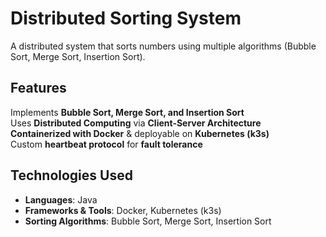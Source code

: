 # Distributed Sorting System
A distributed system that sorts numbers using multiple algorithms (Bubble Sort, Merge Sort, Insertion Sort).  

## Features  
Implements **Bubble Sort, Merge Sort, and Insertion Sort**  
Uses **Distributed Computing** via **Client-Server Architecture**  
**Containerized with Docker** & deployable on **Kubernetes (k3s)**  
Custom **heartbeat protocol** for **fault tolerance**  

## Technologies Used  
- **Languages**: Java  
- **Frameworks & Tools**: Docker, Kubernetes (k3s)
- **Sorting Algorithms**: Bubble Sort, Merge Sort, Insertion Sort  



